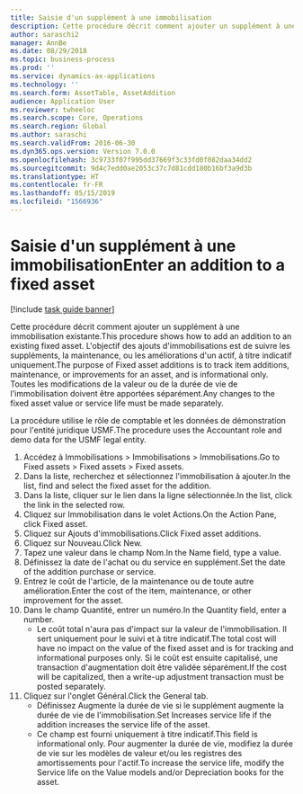 ```yaml
---
title: Saisie d'un supplément à une immobilisation
description: Cette procédure décrit comment ajouter un supplément à une immobilisation existante.
author: saraschi2
manager: AnnBe
ms.date: 08/29/2018
ms.topic: business-process
ms.prod: ''
ms.service: dynamics-ax-applications
ms.technology: ''
ms.search.form: AssetTable, AssetAddition
audience: Application User
ms.reviewer: twheeloc
ms.search.scope: Core, Operations
ms.search.region: Global
ms.author: saraschi
ms.search.validFrom: 2016-06-30
ms.dyn365.ops.version: Version 7.0.0
ms.openlocfilehash: 3c9733f07f995dd37669f3c33fd0f082daa34dd2
ms.sourcegitcommit: 9d4c7edd0ae2053c37c7d81cdd180b16bf3a9d3b
ms.translationtype: HT
ms.contentlocale: fr-FR
ms.lasthandoff: 05/15/2019
ms.locfileid: "1566936"
---
```

# <a name="enter-an-addition-to-a-fixed-asset"></a><span data-ttu-id="e5332-103">Saisie d'un supplément à une immobilisation</span><span class="sxs-lookup"><span data-stu-id="e5332-103">Enter an addition to a fixed asset</span></span>

[!include [task guide banner](../../includes/task-guide-banner.md)]

<span data-ttu-id="e5332-104">Cette procédure décrit comment ajouter un supplément à une immobilisation existante.</span><span class="sxs-lookup"><span data-stu-id="e5332-104">This procedure shows how to add an addition to an existing fixed asset.</span></span> <span data-ttu-id="e5332-105">L'objectif des ajouts d'immobilisations est de suivre les suppléments, la maintenance, ou les améliorations d'un actif, à titre indicatif uniquement.</span><span class="sxs-lookup"><span data-stu-id="e5332-105">The purpose of Fixed asset additions is to track item additions, maintenance, or improvements for an asset, and is informational only.</span></span> <span data-ttu-id="e5332-106">Toutes les modifications de la valeur ou de la durée de vie de l'immobilisation doivent être apportées séparément.</span><span class="sxs-lookup"><span data-stu-id="e5332-106">Any changes to the fixed asset value or service life must be made separately.</span></span>   



<span data-ttu-id="e5332-107">La procédure utilise le rôle de comptable et les données de démonstration pour l'entité juridique USMF.</span><span class="sxs-lookup"><span data-stu-id="e5332-107">The procedure uses the Accountant role and demo data for the USMF legal entity.</span></span>

1. <span data-ttu-id="e5332-108">Accédez à Immobilisations > Immobilisations > Immobilisations.</span><span class="sxs-lookup"><span data-stu-id="e5332-108">Go to Fixed assets > Fixed assets > Fixed assets.</span></span>
2. <span data-ttu-id="e5332-109">Dans la liste, recherchez et sélectionnez l'immobilisation à ajouter.</span><span class="sxs-lookup"><span data-stu-id="e5332-109">In the list, find and select the fixed asset for the addition.</span></span>
3. <span data-ttu-id="e5332-110">Dans la liste, cliquer sur le lien dans la ligne sélectionnée.</span><span class="sxs-lookup"><span data-stu-id="e5332-110">In the list, click the link in the selected row.</span></span>
4. <span data-ttu-id="e5332-111">Cliquez sur Immobilisation dans le volet Actions.</span><span class="sxs-lookup"><span data-stu-id="e5332-111">On the Action Pane, click Fixed asset.</span></span>
5. <span data-ttu-id="e5332-112">Cliquez sur Ajouts d'immobilisations.</span><span class="sxs-lookup"><span data-stu-id="e5332-112">Click Fixed asset additions.</span></span>
6. <span data-ttu-id="e5332-113">Cliquez sur Nouveau.</span><span class="sxs-lookup"><span data-stu-id="e5332-113">Click New.</span></span>
7. <span data-ttu-id="e5332-114">Tapez une valeur dans le champ Nom.</span><span class="sxs-lookup"><span data-stu-id="e5332-114">In the Name field, type a value.</span></span>
8. <span data-ttu-id="e5332-115">Définissez la date de l'achat ou du service en supplément.</span><span class="sxs-lookup"><span data-stu-id="e5332-115">Set the date of the addition purchase or service.</span></span>
9. <span data-ttu-id="e5332-116">Entrez le coût de l'article, de la maintenance ou de toute autre amélioration.</span><span class="sxs-lookup"><span data-stu-id="e5332-116">Enter the cost of the item, maintenance, or other improvement for the asset.</span></span>
10. <span data-ttu-id="e5332-117">Dans le champ Quantité, entrer un numéro.</span><span class="sxs-lookup"><span data-stu-id="e5332-117">In the Quantity field, enter a number.</span></span>
    * <span data-ttu-id="e5332-118">Le coût total n'aura pas d'impact sur la valeur de l'immobilisation. Il sert uniquement pour le suivi et à titre indicatif.</span><span class="sxs-lookup"><span data-stu-id="e5332-118">The total cost will have no impact on the value of the fixed asset and is for tracking and informational purposes only.</span></span> <span data-ttu-id="e5332-119">Si le coût est ensuite capitalisé, une transaction d'augmentation doit être validée séparément.</span><span class="sxs-lookup"><span data-stu-id="e5332-119">If the cost will be capitalized, then a write-up adjustment transaction must be posted separately.</span></span>  
11. <span data-ttu-id="e5332-120">Cliquez sur l'onglet Général.</span><span class="sxs-lookup"><span data-stu-id="e5332-120">Click the General tab.</span></span>
    * <span data-ttu-id="e5332-121">Définissez Augmente la durée de vie si le supplément augmente la durée de vie de l'immobilisation.</span><span class="sxs-lookup"><span data-stu-id="e5332-121">Set Increases service life if the addition increases the service life of the asset.</span></span>  
    * <span data-ttu-id="e5332-122">Ce champ est fourni uniquement à titre indicatif.</span><span class="sxs-lookup"><span data-stu-id="e5332-122">This field is informational only.</span></span> <span data-ttu-id="e5332-123">Pour augmenter la durée de vie, modifiez la durée de vie sur les modèles de valeur et/ou les registres des amortissements pour l'actif.</span><span class="sxs-lookup"><span data-stu-id="e5332-123">To increase the service life, modify the Service life on the Value models and/or Depreciation books for the asset.</span></span>  

